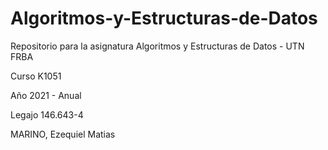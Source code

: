 # Algoritmos-y-Estructuras-de-Datos
Repositorio para la asignatura Algoritmos y Estructuras de Datos - UTN FRBA

Curso   K1051

Año     2021 - Anual

Legajo  146.643-4

MARINO,
Ezequiel Matias
